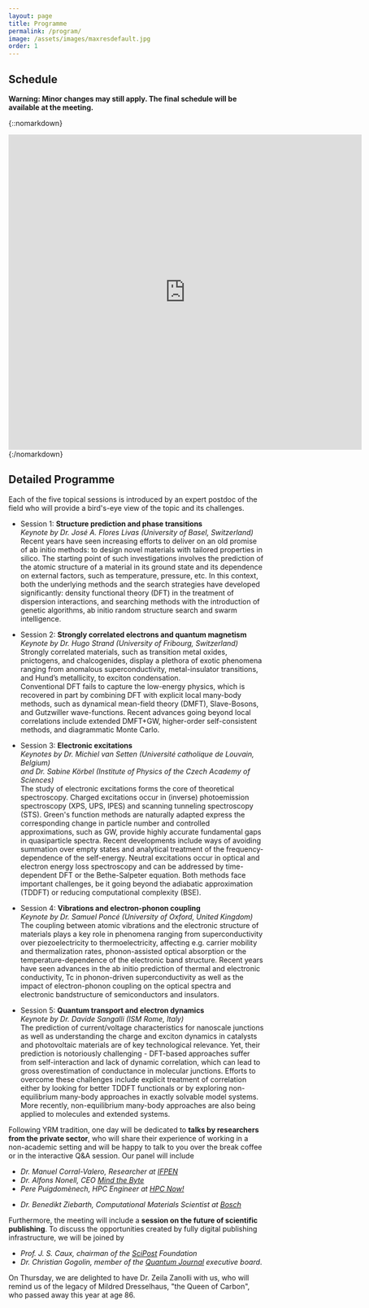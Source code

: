 ```yaml
---
layout: page
title: Programme
permalink: /program/
image: /assets/images/maxresdefault.jpg
order: 1
---
```

## Schedule

**Warning: Minor changes may still apply. The final schedule will be available at the meeting.**

{::nomarkdown}
<iframe src="https://docs.google.com/spreadsheets/d/1oF4J5JstQp8QPl49mK-G3SM1PKP_B4w5uzbie0t3HIk/pubhtml?widget=true&amp;headers=false&amp;rm=minimal"  width="695" height=620 frameborder=0 style:"border:0"></iframe>
{:/nomarkdown}

## Detailed Programme
<b></b>

Each of the five topical sessions is introduced by an expert postdoc of the
field who will provide a bird's-eye view of the topic and its challenges.

* Session 1: **Structure prediction and phase transitions**<br>
  <i>Keynote by Dr. José A. Flores Livas (University of Basel, Switzerland)</i><br>
Recent years have seen increasing efforts to deliver on an old promise of ab initio methods: to design novel materials with tailored properties in silico. The starting point of such investigations involves the prediction of the atomic structure of a material in its ground state and its dependence on external factors, such as temperature, pressure, etc.
In this context, both the underlying methods and the search strategies have developed significantly: density functional theory (DFT) in the treatment of dispersion interactions, and searching methods with the introduction of genetic algorithms, ab initio random structure search and swarm intelligence.

* Session 2: **Strongly correlated electrons and quantum magnetism**<br>
  <i>Keynote by Dr. Hugo Strand (University of Fribourg, Switzerland)</i><br>
Strongly correlated materials, such as transition metal oxides, pnictogens, and chalcogenides, display a plethora of exotic phenomena ranging from anomalous superconductivity, metal-insulator transitions, and Hund’s metallicity, to exciton condensation.<br>
Conventional DFT fails to capture the low-energy physics, which is recovered in part by combining DFT with explicit local many-body methods, such as dynamical mean-field theory (DMFT), Slave-Bosons, and Gutzwiller wave-functions. Recent advances going beyond local correlations include extended DMFT+GW, higher-order self-consistent methods, and diagrammatic Monte Carlo.

* Session 3: **Electronic excitations**<br>
  <i>Keynotes by Dr. Michiel van Setten (Université catholique de Louvain, Belgium)<br>
     and Dr. Sabine Körbel (Institute of Physics of the Czech Academy of Sciences)</i><br>
The study of electronic excitations forms the core of theoretical spectroscopy. Charged excitations occur in (inverse) photoemission spectroscopy (XPS, UPS, IPES) and scanning tunneling spectroscopy (STS). Green's function methods are naturally adapted express the corresponding change in particle number and controlled approximations, such as GW, provide highly accurate fundamental gaps in quasiparticle spectra. Recent developments include ways of avoiding summation over empty states and analytical treatment of the frequency-dependence of the self-energy.
Neutral excitations occur in optical and electron energy loss spectroscopy and can be addressed by time-dependent DFT or the Bethe-Salpeter equation. Both methods face important challenges, be it going beyond the adiabatic approximation (TDDFT) or reducing computational complexity (BSE). 

* Session 4: **Vibrations and electron-phonon coupling**<br>
  <i>Keynote by Dr. Samuel Poncé (University of Oxford, United Kingdom)</i><br>
The coupling between atomic vibrations and the electronic structure of materials plays a key role in phenomena ranging from superconductivity over piezoelectricity to thermoelectricity, affecting e.g. carrier mobility and thermalization rates, phonon-assisted optical absorption or the temperature-dependence of the electronic band structure. 
Recent years have seen advances in the ab initio prediction of thermal and electronic conductivity, Tc in phonon-driven superconductivity as well as the impact of electron-phonon coupling on the optical spectra and electronic bandstructure of semiconductors and insulators.

* Session 5: **Quantum transport and electron dynamics**<br>
  <i>Keynote by Dr. Davide Sangalli (ISM Rome, Italy)</i><br>
The prediction of current/voltage characteristics for nanoscale junctions as well as understanding the charge and exciton dynamics in catalysts and photovoltaic materials are of key technological relevance. Yet, their prediction is notoriously challenging - DFT-based approaches suffer from self-interaction and lack of dynamic correlation, which can lead to gross overestimation of conductance in molecular junctions.
Efforts to overcome these challenges include explicit treatment of correlation either by looking for better TDDFT functionals or by exploring non-equilibrium many-body approaches in exactly solvable model systems. More recently, non-equilibrium many-body approaches are also being applied to molecules and extended systems.

Following YRM tradition, one day will be dedicated to **talks by researchers
from the private sector**, who will share their experience of working in a
non-academic setting and will be happy to talk to you over the break coffee or
in the interactive Q&A session.
Our panel will include

* <i>Dr. Manuel Corral-Valero, Researcher at [IFPEN](http://www.ifpenergiesnouvelles.com/)</i>
* <i>Dr. Alfons Nonell, CEO [Mind the Byte](https://www.mindthebyte.com/)</i>
* <i>Pere Puigdomènech, HPC Engineer at [HPC Now!](http://www.hpcnow.com/)</i>
<!-- * <i>Dr. Claudia Violante, Project Manager and Data Scientist at [Pangea Formazione](http://www.pangeaformazione.it/en/)</i> -->
* <i>Dr. Benedikt Ziebarth, Computational Materials Scientist at [Bosch](http://www.bosch.com/en/com/home/index.php)</i>

Furthermore, the meeting will include a **session on the future of scientific
publishing**. To discuss the opportunities created by fully digital publishing
infrastructure, we will be joined by

*  <i>Prof. J. S. Caux, chairman of the [SciPost](https://scipost.org) Foundation</i>
*  <i>Dr. Christian Gogolin, member of the [Quantum Journal](http://quantum-journal.org)
executive board</i>.

On Thursday, we are delighted to have Dr. Zeila Zanolli with us,
who will remind us of the legacy of Mildred Dresselhaus, "the Queen of Carbon",
who passed away this year at age 86.

<!-- 
## Programme
<br>
Mondays and Friday talks will take place in K-1.14 room of the King's Building (King’s College Strand Campus), while from Tuesday until Thursday in room K2.31. St. David's Room of the King's building will be designated for posters and the coffee breaks. For more information please refer to the [Venue](../venue/) section of the website.

 -->
